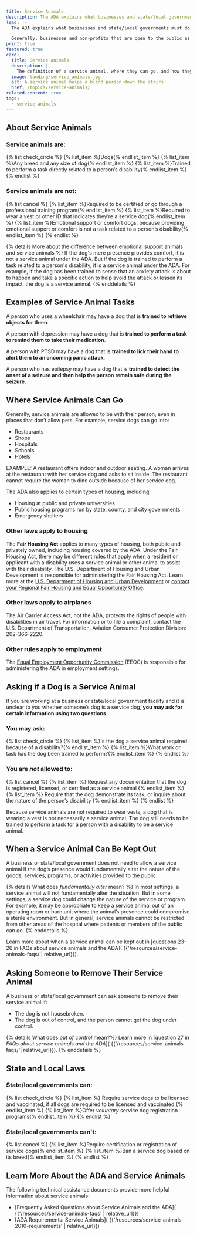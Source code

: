 ```yaml
---
title: Service Animals
description: The ADA explains what businesses and state/local governments must do to make sure that they do not discriminate against a member of the public with a disability who uses a service animal. Generally, service animals must be allowed to go most places where the public can go. Service animals can be any breed and any size of dog. Service animals are trained to perform a task directly related to a person's disability.
lead: |-
  The ADA explains what businesses and state/local governments must do to make sure that they do not discriminate against a member of the public with a disability who uses a service animal.

  Generally, businesses and non-profits that are open to the public as well as state/local governments must allow service animals to go most places where the public can go. This is true even if they have a "no pets" policy.
print: true
featured: true
card:
  title: Service Animals
  description: |-
    The definition of a service animal, where they can go, and how they assist people with disabilities
  image: landing/service_animals.jpg
  alt: A service animal helps a blind person down the stairs
  href: /topics/service-animals/
related-content: true
tags:
  - service animals
---
```


## About Service Animals

### Service animals are:

{% list check_circle %}
{% list_item %}Dogs{% endlist_item %}
{% list_item %}Any breed and any size of dog{% endlist_item %}
{% list_item %}Trained to perform a task directly related to a person’s disability{% endlist_item %}
{% endlist %}

### Service animals are not:

{% list cancel %}
{% list_item %}Required to be certified or go through a professional training program{% endlist_item %}
{% list_item %}Required to wear a vest or other ID that indicates they’re a service dog{% endlist_item %}
{% list_item %}Emotional support or comfort dogs, because providing emotional support or comfort is not a task related to a person’s disability{% endlist_item %}
{% endlist %}

{% details More about the difference between emotional support animals and service animals %}
If the dog's mere presence provides comfort, it is not a service animal under the ADA. But if the dog is trained to perform a task related to a person's disability, it is a service animal under the ADA. For example, if the dog has been trained to sense that an anxiety attack is about to happen and take a specific action to help avoid the attack or lessen its impact, the dog is a service animal.
{% enddetails %}

## Examples of Service Animal Tasks

A person who uses a wheelchair may have a dog that is **trained to retrieve objects for them**.

A person with depression may have a dog that is **trained to perform a task to remind them to take their medication**.

A person with PTSD may have a dog that is **trained to lick their hand to alert them to an oncoming panic attack**.

A person who has epilepsy may have a dog that is **trained to detect the onset of a seizure and then help the person remain safe during the seizure**.

## Where Service Animals Can Go

Generally, service animals are allowed to be with their person, even in places that don’t allow pets. For example, service dogs can go into:

- Restaurants
- Shops
- Hospitals
- Schools
- Hotels

EXAMPLE:  A restaurant offers indoor and outdoor seating.  A woman arrives at the restaurant with her service dog and asks to sit inside.  The restaurant cannot require the woman to dine outside because of her service dog.

The ADA also applies to certain types of housing, including:

- Housing at public and private universities
- Public housing programs run by state, county, and city governments
- Emergency shelters

### Other laws apply to housing

The **Fair Housing Act** applies to many types of housing, both public and privately owned, including housing covered by the ADA. Under the Fair Housing Act, there may be different rules that apply when a resident or applicant with a disability uses a service animal or other animal to assist with their disability. The U.S. Department of Housing and Urban Development is responsible for administering the Fair Housing Act. Learn more at the [U.S. Department of Housing and Urban Development](https://www.hud.gov/program_offices/fair_housing_equal_opp/fair_housing_act_overview) or [contact your Regional Fair Housing and Equal Opportunity Office](https://www.hud.gov/program_offices/fair_housing_equal_opp/contact_fheo).

### Other laws apply to airplanes

The Air Carrier Access Act, not the ADA, protects the rights of people with disabilities in air travel. For information or to file a complaint, contact the U.S. Department of Transportation, Aviation Consumer Protection Division: 202-366-2220.

### Other rules apply to employment

The [Equal Employment Opportunity Commission](https://www.eeoc.gov/disability-discrimination) (EEOC) is responsible for administering the ADA in employment settings.

## Asking if a Dog is a Service Animal

If you are working at a business or state/local government facility and it is unclear to you whether someone’s dog is a service dog, **you may ask for certain information using two questions**.

### You may ask:

{% list check_circle %}
{% list_item %}Is the dog a service animal required because of a disability?{% endlist_item %}
{% list_item %}What work or task has the dog been trained to perform?{% endlist_item %}
{% endlist %}

### You are _not_ allowed to:

{% list cancel %}
{% list_item %}
Request any documentation that the dog is registered, licensed, or certified as a service animal
{% endlist_item %}
{% list_item %}
Require that the dog demonstrate its task, or inquire about the nature of the person’s disability
{% endlist_item %}
{% endlist %}

Because service animals are not required to wear vests, a dog that is wearing a vest is not necessarily a service animal. The dog still needs to be trained to perform a task for a person with a disability to be a service animal.

## When a Service Animal Can Be Kept Out

A business or state/local government does not need to allow a service animal if the dog’s presence would fundamentally alter the nature of the goods, services, programs, or activities provided to the public.

{% details What does <i>fundamentally alter</i> mean? %}
In most settings, a service animal will not fundamentally alter the situation. But in some settings, a service dog could change the nature of the service or program. For example, it may be appropriate to keep a service animal out of an operating room or burn unit where the animal’s presence could compromise a sterile environment. But in general, service animals cannot be restricted from other areas of the hospital where patients or members of the public can go.
{% enddetails %}

Learn more about when a service animal can be kept out in [questions 23-26 in FAQs about service animals and the ADA]( {{'/resources/service-animals-faqs/'| relative_url}}).

## Asking Someone to Remove Their Service Animal

A business or state/local government can ask someone to remove their service animal if:

- The dog is not housebroken.
- The dog is out of control, and the person cannot get the dog under control.

{% details What does <i>out of control</i> mean?%}
Learn more in [question 27 in <cite>FAQs about service animals and the ADA</cite>]( {{'/resources/service-animals-faqs/'| relative_url}}).
{% enddetails %}

## State and Local Laws

### State/local governments can:

{% list check_circle %}
{% list_item %}
Require service dogs to be licensed and vaccinated, if all dogs are required to be licensed and vaccinated
{% endlist_item %}
{% list_item %}Offer <em>voluntary</em> service dog registration programs{% endlist_item %}
{% endlist %}

### State/local governments can't:

{% list cancel %}
{% list_item %}Require certification or registration of service dogs{% endlist_item %}
{% list_item %}Ban a service dog based on its breed{% endlist_item %}
{% endlist %}

## Learn More About the ADA and Service Animals

The following technical assistance documents provide more helpful information about service animals:

- [Frequently Asked Questions about Service Animals and the ADA]( {{'/resources/service-animals-faqs' | relative_url}})
- [ADA Requirements: Service Animals]( {{'/resources/service-animals-2010-requirements' | relative_url}})

